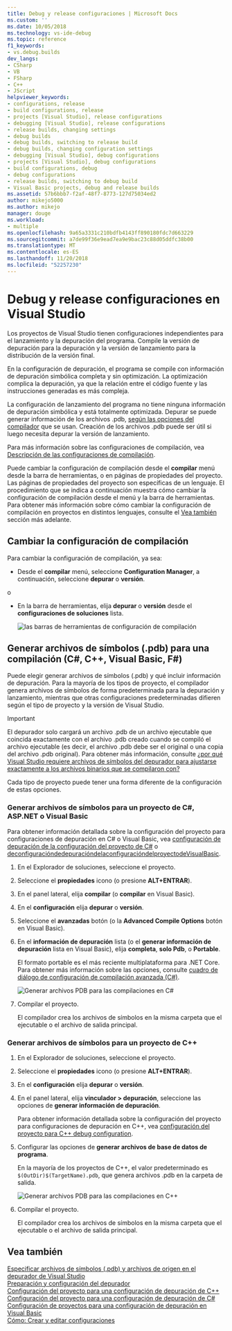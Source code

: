 ```yaml
---
title: Debug y release configuraciones | Microsoft Docs
ms.custom: ''
ms.date: 10/05/2018
ms.technology: vs-ide-debug
ms.topic: reference
f1_keywords:
- vs.debug.builds
dev_langs:
- CSharp
- VB
- FSharp
- C++
- JScript
helpviewer_keywords:
- configurations, release
- build configurations, release
- projects [Visual Studio], release configurations
- debugging [Visual Studio], release configurations
- release builds, changing settings
- debug builds
- debug builds, switching to release build
- debug builds, changing configuration settings
- debugging [Visual Studio], debug configurations
- projects [Visual Studio], debug configurations
- build configurations, debug
- debug configurations
- release builds, switching to debug build
- Visual Basic projects, debug and release builds
ms.assetid: 57b6bbb7-f2af-48f7-8773-127d75034ed2
author: mikejo5000
ms.author: mikejo
manager: douge
ms.workload:
- multiple
ms.openlocfilehash: 9a65a3331c210bdfb4143ff890180fdc7d663229
ms.sourcegitcommit: a7de99f36e9ead7ea9e9bac23c88d05ddfc38b00
ms.translationtype: MT
ms.contentlocale: es-ES
ms.lasthandoff: 11/20/2018
ms.locfileid: "52257230"
---
```

# <a name="set-debug-and-release-configurations-in-visual-studio"></a>Debug y release configuraciones en Visual Studio

Los proyectos de Visual Studio tienen configuraciones independientes para el lanzamiento y la depuración del programa. Compile la versión de depuración para la depuración y la versión de lanzamiento para la distribución de la versión final.

En la configuración de depuración, el programa se compile con información de depuración simbólica completa y sin optimización. La optimización complica la depuración, ya que la relación entre el código fuente y las instrucciones generadas es más compleja.

La configuración de lanzamiento del programa no tiene ninguna información de depuración simbólica y está totalmente optimizada. Depurar se puede generar información de los archivos .pdb, [según las opciones del compilador](#BKMK_symbols_release) que se usan. Creación de los archivos .pdb puede ser útil si luego necesita depurar la versión de lanzamiento.

Para más información sobre las configuraciones de compilación, vea [Descripción de las configuraciones de compilación](../ide/understanding-build-configurations.md).

Puede cambiar la configuración de compilación desde el **compilar** menú desde la barra de herramientas, o en páginas de propiedades del proyecto. Las páginas de propiedades del proyecto son específicas de un lenguaje. El procedimiento que se indica a continuación muestra cómo cambiar la configuración de compilación desde el menú y la barra de herramientas. Para obtener más información sobre cómo cambiar la configuración de compilación en proyectos en distintos lenguajes, consulte el [Vea también](#see-also) sección más adelante.

## <a name="change-the-build-configuration"></a>Cambiar la configuración de compilación

Para cambiar la configuración de compilación, ya sea:

* Desde el **compilar** menú, seleccione **Configuration Manager**, a continuación, seleccione **depurar** o **versión**.

o

* En la barra de herramientas, elija **depurar** o **versión** desde el **configuraciones de soluciones** lista.

  ![las barras de herramientas de configuración de compilación](../debugger/media/toolbarbuildconfiguration.png "ToolbarBuildConfiguration")

## <a name="BKMK_symbols_release"></a>Generar archivos de símbolos (.pdb) para una compilación (C#, C++, Visual Basic, F#)

Puede elegir generar archivos de símbolos (.pdb) y qué incluir información de depuración. Para la mayoría de los tipos de proyecto, el compilador genera archivos de símbolos de forma predeterminada para la depuración y lanzamiento, mientras que otras configuraciones predeterminadas difieren según el tipo de proyecto y la versión de Visual Studio.

> [!IMPORTANT]
> El depurador solo cargará un archivo .pdb de un archivo ejecutable que coincida exactamente con el archivo .pdb creado cuando se compiló el archivo ejecutable (es decir, el archivo .pdb debe ser el original o una copia del archivo .pdb original). Para obtener más información, consulte [¿por qué Visual Studio requiere archivos de símbolos del depurador para ajustarse exactamente a los archivos binarios que se compilaron con?](https://blogs.msdn.microsoft.com/jimgries/2007/07/06/why-does-visual-studio-require-debugger-symbol-files-to-exactly-match-the-binary-files-that-they-were-built-with/)

Cada tipo de proyecto puede tener una forma diferente de la configuración de estas opciones.

### <a name="generate-symbol-files-for-a-c-aspnet-or-visual-basic-project"></a>Generar archivos de símbolos para un proyecto de C#, ASP.NET o Visual Basic

Para obtener información detallada sobre la configuración del proyecto para configuraciones de depuración en C# o Visual Basic, vea [configuración de depuración de la configuración del proyecto de C#](../debugger/project-settings-for-csharp-debug-configurations.md) o [deconfiguracióndedepuracióndelaconfiguracióndelproyectodeVisualBasic](../debugger/project-settings-for-a-visual-basic-debug-configuration.md).

1. En el Explorador de soluciones, seleccione el proyecto.

2. Seleccione el **propiedades** icono (o presione **ALT+ENTRAR**).

3. En el panel lateral, elija **compilar** (o **compilar** en Visual Basic).

4. En el **configuración** elija **depurar** o **versión**.

5. Seleccione el **avanzadas** botón (o la **Advanced Compile Options** botón en Visual Basic).

6. En el **información de depuración** lista (o el **generar información de depuración** lista en Visual Basic), elija **completa**, **solo Pdb**, o **Portable**.

   El formato portable es el más reciente multiplataforma para .NET Core. Para obtener más información sobre las opciones, consulte [cuadro de diálogo de configuración de compilación avanzada (C#)](../ide/reference/advanced-build-settings-dialog-box-csharp.md).

   ![Generar archivos PDB para las compilaciones en C#](../debugger/media/dbg_project_properties_pdb_csharp.png "GeneratePDBsForCSharp")

7. Compilar el proyecto.

   El compilador crea los archivos de símbolos en la misma carpeta que el ejecutable o el archivo de salida principal.

### <a name="generate-symbol-files-for-a-c-project"></a>Generar archivos de símbolos para un proyecto de C++

1. En el Explorador de soluciones, seleccione el proyecto.

2. Seleccione el **propiedades** icono (o presione **ALT+ENTRAR**).

3. En el **configuración** elija **depurar** o **versión**.

4. En el panel lateral, elija **vinculador > depuración**, seleccione las opciones de **generar información de depuración**.

   Para obtener información detallada sobre la configuración del proyecto para configuraciones de depuración en C++, vea [configuración del proyecto para C++ debug configuration](../debugger/project-settings-for-a-cpp-debug-configuration.md).

5. Configurar las opciones de **generar archivos de base de datos de programa**.

   En la mayoría de los proyectos de C++, el valor predeterminado es `$(OutDir)$(TargetName).pdb`, que genera archivos .pdb en la carpeta de salida.

   ![Generar archivos PDB para las compilaciones en C++](../debugger/media/dbg_project_properties_pdb_cplusplus.png "GeneratePDBsforCPlusPlus")

6. Compilar el proyecto.

   El compilador crea los archivos de símbolos en la misma carpeta que el ejecutable o el archivo de salida principal.

## <a name="see-also"></a>Vea también
 
[Especificar archivos de símbolos (.pdb) y archivos de origen en el depurador de Visual Studio](../debugger/specify-symbol-dot-pdb-and-source-files-in-the-visual-studio-debugger.md)<br/>
[Preparación y configuración del depurador](../debugger/debugger-settings-and-preparation.md)<br/>
[Configuración del proyecto para una configuración de depuración de C++](../debugger/project-settings-for-a-cpp-debug-configuration.md)<br/>
[Configuración del proyecto para una configuración de depuración de C#](../debugger/project-settings-for-csharp-debug-configurations.md)<br/>
[Configuración de proyectos para una configuración de depuración en Visual Basic](../debugger/project-settings-for-a-visual-basic-debug-configuration.md)<br/>
[Cómo: Crear y editar configuraciones](../ide/how-to-create-and-edit-configurations.md)
